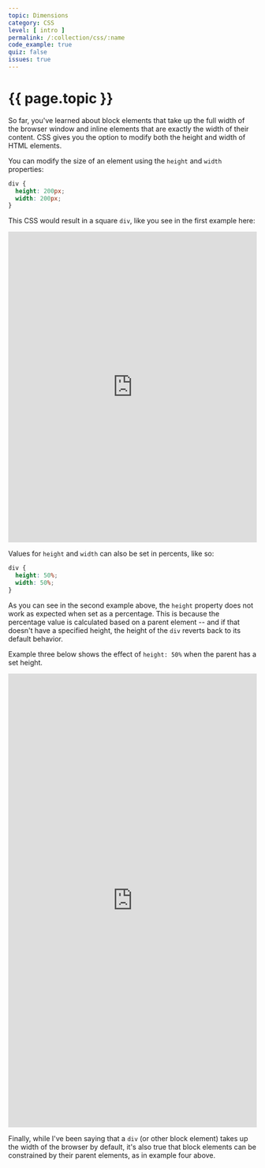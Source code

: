```yaml
---
topic: Dimensions
category: CSS
level: [ intro ]
permalink: /:collection/css/:name
code_example: true
quiz: false
issues: true
---
```


# {{ page.topic }}

So far, you've learned about block elements that take up the full width of the browser window and inline elements that are exactly the width of their content. CSS gives you the option to modify both the height and width of HTML elements.

You can modify the size of an element using the `height` and `width` properties:

```css
div {
  height: 200px;
  width: 200px;
}
```

This CSS would result in a square `div`, like you see  in the first example here:

<div class="glitch-embed-wrap" style="height: 630px; width: 100%;">
  <iframe
    src="https://glitch.com/embed/#!/embed/css-dimensions-1?path=index.html&previewSize=100&sidebarCollapsed=true"
    title="css-dimensions-1 on Glitch"
    allow="geolocation; microphone; camera; midi; vr; encrypted-media"
    style="height: 100%; width: 100%; border: 0;">
  </iframe>
</div>

Values for `height` and `width` can also be set in percents, like so:
```css
div {
  height: 50%;
  width: 50%;
}
```

As you can see in the second example above, the `height` property does not work as expected when set as a percentage. This is because the percentage value is calculated based on a parent element -- and if that doesn't have a specified height, the height of the `div` reverts back to its default behavior.

Example three below shows the effect of `height: 50%` when the parent has a set height.

<div class="glitch-embed-wrap" style="height: 920px; width: 100%;">
  <iframe
    src="https://glitch.com/embed/#!/embed/css-dimensions-2?path=styles.css&previewSize=100&sidebarCollapsed=true"
    title="css-dimensions-2 on Glitch"
    allow="geolocation; microphone; camera; midi; vr; encrypted-media"
    style="height: 100%; width: 100%; border: 0;">
  </iframe>
</div>

Finally, while I've been saying that a `div` (or other block element) takes up the width of the browser by default, it's also true that block elements can be constrained by their parent elements, as in example four above.
